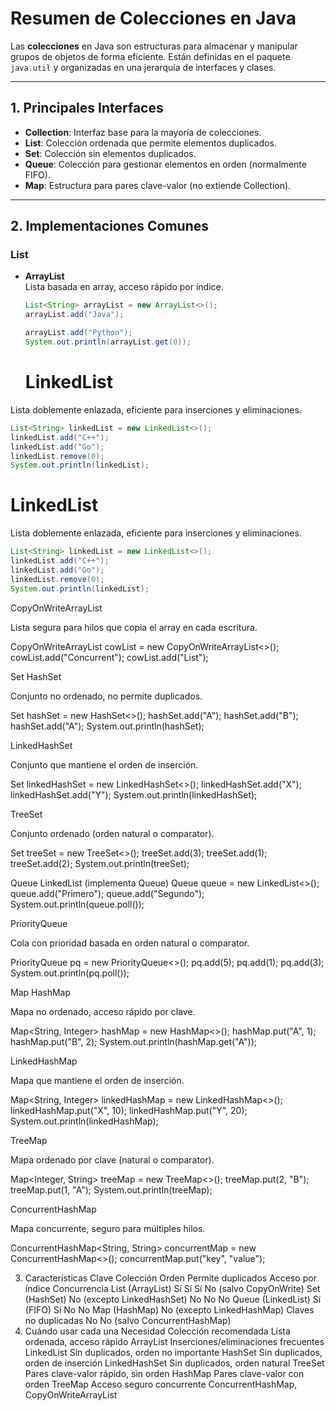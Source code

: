 # Resumen de Colecciones en Java

Las **colecciones** en Java son estructuras para almacenar y manipular grupos de objetos de forma eficiente. Están definidas en el paquete `java.util` y organizadas en una jerarquía de interfaces y clases.

---

## 1. Principales Interfaces

- **Collection**: Interfaz base para la mayoría de colecciones.
- **List**: Colección ordenada que permite elementos duplicados.
- **Set**: Colección sin elementos duplicados.
- **Queue**: Colección para gestionar elementos en orden (normalmente FIFO).
- **Map**: Estructura para pares clave-valor (no extiende Collection).

---

## 2. Implementaciones Comunes

### List

- **ArrayList**  
  Lista basada en array, acceso rápido por índice.  
  ```java
  List<String> arrayList = new ArrayList<>();
  arrayList.add("Java");

  arrayList.add("Python");
  System.out.println(arrayList.get(0));
  ```
  
  # LinkedList
Lista doblemente enlazada, eficiente para inserciones y eliminaciones.

```java
List<String> linkedList = new LinkedList<>();
linkedList.add("C++");
linkedList.add("Go");
linkedList.remove(0);
System.out.println(linkedList);
```
  # LinkedList
Lista doblemente enlazada, eficiente para inserciones y eliminaciones.

```java
List<String> linkedList = new LinkedList<>();
linkedList.add("C++");
linkedList.add("Go");
linkedList.remove(0);
System.out.println(linkedList);
```

CopyOnWriteArrayList

Lista segura para hilos que copia el array en cada escritura.

CopyOnWriteArrayList<String> cowList = new CopyOnWriteArrayList<>();
cowList.add("Concurrent");
cowList.add("List");

Set
HashSet

Conjunto no ordenado, no permite duplicados.

Set<String> hashSet = new HashSet<>();
hashSet.add("A");
hashSet.add("B");
hashSet.add("A");
System.out.println(hashSet);

LinkedHashSet

Conjunto que mantiene el orden de inserción.

Set<String> linkedHashSet = new LinkedHashSet<>();
linkedHashSet.add("X");
linkedHashSet.add("Y");
System.out.println(linkedHashSet);

TreeSet

Conjunto ordenado (orden natural o comparator).

Set<Integer> treeSet = new TreeSet<>();
treeSet.add(3);
treeSet.add(1);
treeSet.add(2);
System.out.println(treeSet);

Queue
LinkedList (implementa Queue)
Queue<String> queue = new LinkedList<>();
queue.add("Primero");
queue.add("Segundo");
System.out.println(queue.poll());

PriorityQueue

Cola con prioridad basada en orden natural o comparator.

PriorityQueue<Integer> pq = new PriorityQueue<>();
pq.add(5);
pq.add(1);
pq.add(3);
System.out.println(pq.poll());

Map
HashMap

Mapa no ordenado, acceso rápido por clave.

Map<String, Integer> hashMap = new HashMap<>();
hashMap.put("A", 1);
hashMap.put("B", 2);
System.out.println(hashMap.get("A"));

LinkedHashMap

Mapa que mantiene el orden de inserción.

Map<String, Integer> linkedHashMap = new LinkedHashMap<>();
linkedHashMap.put("X", 10);
linkedHashMap.put("Y", 20);
System.out.println(linkedHashMap);

TreeMap

Mapa ordenado por clave (natural o comparator).

Map<Integer, String> treeMap = new TreeMap<>();
treeMap.put(2, "B");
treeMap.put(1, "A");
System.out.println(treeMap);

ConcurrentHashMap

Mapa concurrente, seguro para múltiples hilos.

ConcurrentHashMap<String, String> concurrentMap = new ConcurrentHashMap<>();
concurrentMap.put("key", "value");

3. Características Clave
Colección	Orden	Permite duplicados	Acceso por índice	Concurrencia
List (ArrayList)	Sí	Sí	Sí	No (salvo CopyOnWrite)
Set (HashSet)	No (excepto LinkedHashSet)	No	No	No
Queue (LinkedList)	Sí (FIFO)	Sí	No	No
Map (HashMap)	No (excepto LinkedHashMap)	Claves no duplicadas	No	No (salvo ConcurrentHashMap)
4. Cuándo usar cada una
Necesidad	Colección recomendada
Lista ordenada, acceso rápido	ArrayList
Inserciones/eliminaciones frecuentes	LinkedList
Sin duplicados, orden no importante	HashSet
Sin duplicados, orden de inserción	LinkedHashSet
Sin duplicados, orden natural	TreeSet
Pares clave-valor rápido, sin orden	HashMap
Pares clave-valor con orden	TreeMap
Acceso seguro concurrente	ConcurrentHashMap, CopyOnWriteArrayList
  
  

  
